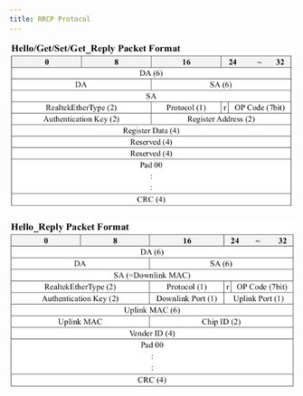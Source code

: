 ```yaml
---
title: RRCP Protocol
---
```



![Packet 1](assets/images/rrcp_packet1.png)

![Packet 2](assets/images/rrcp_packet2.png)
